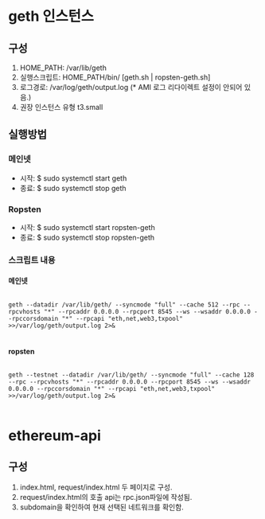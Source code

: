 # geth 인스턴스

## 구성
1. HOME_PATH: /var/lib/geth
2. 실행스크립트: HOME_PATH/bin/ [geth.sh | ropsten-geth.sh]
3. 로그경로: /var/log/geth/output.log (* AMI 로그 리다이렉트 설정이 안되어 있음.)
4. 권장 인스턴스 유형 t3.small


## 실행방법
### 메인넷
- 시작: $ sudo systemctl start geth
- 종료: $ sudo systemctl stop geth

### Ropsten
- 시작: $ sudo systemctl start ropsten-geth
- 종료: $ sudo systemctl stop ropsten-geth

### 스크립트 내용
#### 메인넷
<pre>
<code>
geth --datadir /var/lib/geth/ --syncmode "full" --cache 512 --rpc --rpcvhosts "*" --rpcaddr 0.0.0.0 --rpcport 8545 --ws --wsaddr 0.0.0.0 --rpccorsdomain "*" --rpcapi "eth,net,web3,txpool" >>/var/log/geth/output.log 2>&
</code>
</pre>

#### ropsten
<pre>
<code>
geth --testnet --datadir /var/lib/geth/ --syncmode "full" --cache 128 --rpc --rpcvhosts "*" --rpcaddr 0.0.0.0 --rpcport 8545 --ws --wsaddr 0.0.0.0 --rpccorsdomain "*" --rpcapi "eth,net,web3,txpool" >>/var/log/geth/output.log 2>&
</code>
</pre>

# ethereum-api

## 구성
1. index.html, request/index.html 두 페이지로 구성.
2. request/index.html의 호출 api는 rpc.json파일에 작성됨.
3. subdomain을 확인하여 현재 선택된 네트워크를 확인함.




